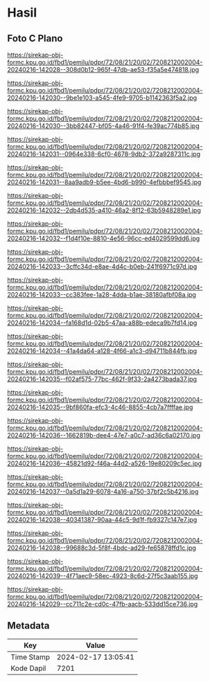 # Hasil

## Foto C Plano

https://sirekap-obj-formc.kpu.go.id/fbd1/pemilu/pdpr/72/08/21/20/02/7208212002004-20240216-142028--308d0b12-965f-47db-ae53-f35a5e474818.jpg

https://sirekap-obj-formc.kpu.go.id/fbd1/pemilu/pdpr/72/08/21/20/02/7208212002004-20240216-142030--9be1e103-a545-4fe9-9705-b1142363f5a2.jpg

https://sirekap-obj-formc.kpu.go.id/fbd1/pemilu/pdpr/72/08/21/20/02/7208212002004-20240216-142030--3bb82447-bf05-4a46-91f4-fe39ac774b85.jpg

https://sirekap-obj-formc.kpu.go.id/fbd1/pemilu/pdpr/72/08/21/20/02/7208212002004-20240216-142031--0964e338-6cf0-4678-9db2-372a9287311c.jpg

https://sirekap-obj-formc.kpu.go.id/fbd1/pemilu/pdpr/72/08/21/20/02/7208212002004-20240216-142031--8aa9adb9-b5ee-4bd6-b990-4efbbbef9545.jpg

https://sirekap-obj-formc.kpu.go.id/fbd1/pemilu/pdpr/72/08/21/20/02/7208212002004-20240216-142032--2db4d535-a410-46a2-8f12-63b5948289e1.jpg

https://sirekap-obj-formc.kpu.go.id/fbd1/pemilu/pdpr/72/08/21/20/02/7208212002004-20240216-142032--f1d4f10e-8810-4e56-96cc-ed4029599dd6.jpg

https://sirekap-obj-formc.kpu.go.id/fbd1/pemilu/pdpr/72/08/21/20/02/7208212002004-20240216-142033--3cffc34d-e8ae-4d4c-b0eb-241f6971c97d.jpg

https://sirekap-obj-formc.kpu.go.id/fbd1/pemilu/pdpr/72/08/21/20/02/7208212002004-20240216-142033--cc383fee-1a28-4dda-b1ae-38180afbf08a.jpg

https://sirekap-obj-formc.kpu.go.id/fbd1/pemilu/pdpr/72/08/21/20/02/7208212002004-20240216-142034--fa168d1d-02b5-47aa-a88b-edeca9b7fd14.jpg

https://sirekap-obj-formc.kpu.go.id/fbd1/pemilu/pdpr/72/08/21/20/02/7208212002004-20240216-142034--41a4da64-a128-4f66-a1c3-d94711b844fb.jpg

https://sirekap-obj-formc.kpu.go.id/fbd1/pemilu/pdpr/72/08/21/20/02/7208212002004-20240216-142035--f02af575-77bc-462f-9f33-2a4273bada37.jpg

https://sirekap-obj-formc.kpu.go.id/fbd1/pemilu/pdpr/72/08/21/20/02/7208212002004-20240216-142035--9bf860fa-efc3-4c46-8855-4cb7a7ffffae.jpg

https://sirekap-obj-formc.kpu.go.id/fbd1/pemilu/pdpr/72/08/21/20/02/7208212002004-20240216-142036--1662819b-dee4-47e7-a0c7-ad36c6a02170.jpg

https://sirekap-obj-formc.kpu.go.id/fbd1/pemilu/pdpr/72/08/21/20/02/7208212002004-20240216-142036--45821d92-f46a-44d2-a526-19e80209c5ec.jpg

https://sirekap-obj-formc.kpu.go.id/fbd1/pemilu/pdpr/72/08/21/20/02/7208212002004-20240216-142037--0a5d1a29-6078-4a16-a750-37bf2c5b4216.jpg

https://sirekap-obj-formc.kpu.go.id/fbd1/pemilu/pdpr/72/08/21/20/02/7208212002004-20240216-142038--40341387-90aa-44c5-9d1f-fb9327c147e7.jpg

https://sirekap-obj-formc.kpu.go.id/fbd1/pemilu/pdpr/72/08/21/20/02/7208212002004-20240216-142038--99688c3d-5f8f-4bdc-ad29-fe65878ffd1c.jpg

https://sirekap-obj-formc.kpu.go.id/fbd1/pemilu/pdpr/72/08/21/20/02/7208212002004-20240216-142039--4f71aec9-58ec-4923-8c6d-27f5c3aab155.jpg

https://sirekap-obj-formc.kpu.go.id/fbd1/pemilu/pdpr/72/08/21/20/02/7208212002004-20240216-142029--cc711c2e-cd0c-47fb-aacb-533dd15ce736.jpg


## Metadata

| Key        | Value               |
| ---------- | ------------------- |
| Time Stamp | 2024-02-17 13:05:41 |
| Kode Dapil | 7201                |



